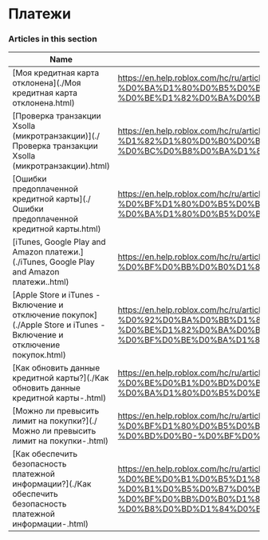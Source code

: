 # Платежи  
### Articles in this section
Name|URL
-|-
[Моя кредитная карта отклонена](./Моя кредитная карта отклонена.html) |https://en.help.roblox.com/hc/ru/articles/360000359923-%D0%9C%D0%BE%D1%8F-%D0%BA%D1%80%D0%B5%D0%B4%D0%B8%D1%82%D0%BD%D0%B0%D1%8F-%D0%BA%D0%B0%D1%80%D1%82%D0%B0-%D0%BE%D1%82%D0%BA%D0%BB%D0%BE%D0%BD%D0%B5%D0%BD%D0%B0
[Проверка  транзакции  Xsolla (микротранзакции)](./Проверка  транзакции  Xsolla (микротранзакции).html) |https://en.help.roblox.com/hc/ru/articles/360016750311-%D0%9F%D1%80%D0%BE%D0%B2%D0%B5%D1%80%D0%BA%D0%B0-%D1%82%D1%80%D0%B0%D0%BD%D0%B7%D0%B0%D0%BA%D1%86%D0%B8%D0%B8-Xsolla-%D0%BC%D0%B8%D0%BA%D1%80%D0%BE%D1%82%D1%80%D0%B0%D0%BD%D0%B7%D0%B0%D0%BA%D1%86%D0%B8%D0%B8-
[Ошибки предоплаченной кредитной карты](./Ошибки предоплаченной кредитной карты.html) |https://en.help.roblox.com/hc/ru/articles/203312680-%D0%9E%D1%88%D0%B8%D0%B1%D0%BA%D0%B8-%D0%BF%D1%80%D0%B5%D0%B4%D0%BE%D0%BF%D0%BB%D0%B0%D1%87%D0%B5%D0%BD%D0%BD%D0%BE%D0%B9-%D0%BA%D1%80%D0%B5%D0%B4%D0%B8%D1%82%D0%BD%D0%BE%D0%B9-%D0%BA%D0%B0%D1%80%D1%82%D1%8B
[iTunes, Google Play and Amazon платежи.](./iTunes, Google Play and Amazon платежи..html) |https://en.help.roblox.com/hc/ru/articles/203312760-iTunes-Google-Play-and-Amazon-%D0%BF%D0%BB%D0%B0%D1%82%D0%B5%D0%B6%D0%B8-
[Apple Store и iTunes - Включение и отключение покупок](./Apple Store и iTunes - Включение и отключение покупок.html) |https://en.help.roblox.com/hc/ru/articles/360029554512-Apple-Store-%D0%B8-iTunes-%D0%92%D0%BA%D0%BB%D1%8E%D1%87%D0%B5%D0%BD%D0%B8%D0%B5-%D0%B8-%D0%BE%D1%82%D0%BA%D0%BB%D1%8E%D1%87%D0%B5%D0%BD%D0%B8%D0%B5-%D0%BF%D0%BE%D0%BA%D1%83%D0%BF%D0%BE%D0%BA
[Как обновить данные кредитной карты?](./Как обновить данные кредитной карты-.html) |https://en.help.roblox.com/hc/ru/articles/203312560-%D0%9A%D0%B0%D0%BA-%D0%BE%D0%B1%D0%BD%D0%BE%D0%B2%D0%B8%D1%82%D1%8C-%D0%B4%D0%B0%D0%BD%D0%BD%D1%8B%D0%B5-%D0%BA%D1%80%D0%B5%D0%B4%D0%B8%D1%82%D0%BD%D0%BE%D0%B9-%D0%BA%D0%B0%D1%80%D1%82%D1%8B-
[Можно ли  превысить лимит на покупки?](./Можно ли  превысить лимит на покупки-.html) |https://en.help.roblox.com/hc/ru/articles/203312670-%D0%9C%D0%BE%D0%B6%D0%BD%D0%BE-%D0%BB%D0%B8-%D0%BF%D1%80%D0%B5%D0%B2%D1%8B%D1%81%D0%B8%D1%82%D1%8C-%D0%BB%D0%B8%D0%BC%D0%B8%D1%82-%D0%BD%D0%B0-%D0%BF%D0%BE%D0%BA%D1%83%D0%BF%D0%BA%D0%B8-
[Как обеспечить безопасность платежной информации?](./Как обеспечить безопасность платежной информации-.html) |https://en.help.roblox.com/hc/ru/articles/203312590-%D0%9A%D0%B0%D0%BA-%D0%BE%D0%B1%D0%B5%D1%81%D0%BF%D0%B5%D1%87%D0%B8%D1%82%D1%8C-%D0%B1%D0%B5%D0%B7%D0%BE%D0%BF%D0%B0%D1%81%D0%BD%D0%BE%D1%81%D1%82%D1%8C-%D0%BF%D0%BB%D0%B0%D1%82%D0%B5%D0%B6%D0%BD%D0%BE%D0%B9-%D0%B8%D0%BD%D1%84%D0%BE%D1%80%D0%BC%D0%B0%D1%86%D0%B8%D0%B8-